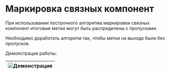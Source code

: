 # Маркировка связных компонент

При использовании построчного алгоритма маркировки связных компонент итоговые метки могут быть распределены с пропусками.

Необходимо доработать алгоритм так, чтобы метки на выходе были без пропусков.

Демонстрация работы:

| ![Демонстрация](https://gitlab.com/ISU_Applied_Computer_Science/5th-semester/computer-vision/Image-labeling-algorithm/-/raw/main/raw/demo_1.png?inline=false) |
| ------------------------------------------------------------ |
